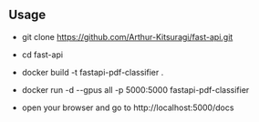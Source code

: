 ## Usage

- git clone https://github.com/Arthur-Kitsuragi/fast-api.git

- cd fast-api

- docker build -t fastapi-pdf-classifier .

- docker run -d --gpus all -p 5000:5000 fastapi-pdf-classifier

- open your browser and go to http://localhost:5000/docs
